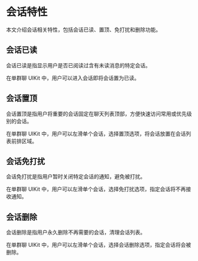 # 会话特性

本文介绍会话相关特性，包括会话已读、置顶、免打扰和删除功能。

<ImageGallery>
  <ImageItem src="/images/uikit/chatuikit/uniapp/conversation_swipe_left.png" title="会话左滑操作" />
</ImageGallery>

## 会话已读	

会话已读是指显示用户是否已阅读过含有未读消息的特定会话。

在单群聊 UIKit 中，用户可以进入会话即将会话置为已读。

## 会话置顶

会话置顶是指用户将重要的会话固定在聊天列表顶部，方便快速访问常用或优先级别的会话。

在单群聊 UIKit 中，用户可以左滑单个会话，选择置顶选项，将会话放置在会话列表前排区域。 

## 会话免打扰

会话免打扰是指用户暂时关闭特定会话的通知，避免被打扰。

在单群聊 UIKit 中，用户可以左滑单个会话，选择免打扰选项，指定会话将不再接收通知。

## 会话删除	

会话删除是指用户永久删除不再需要的会话，清理会话列表。

在单群聊 UIKit 中，用户可以左滑单个会话，选择会话删除选项，指定会话将会被删除。